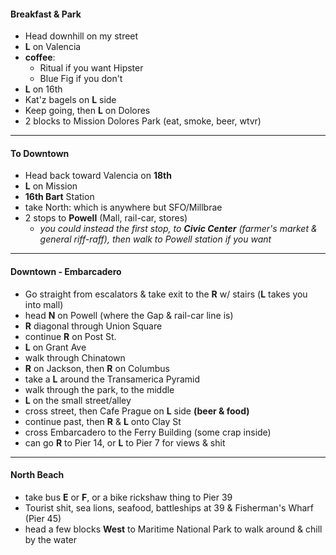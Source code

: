 #### Breakfast & Park

- Head downhill on my street
- **L** on Valencia
- **coffee**:
    - Ritual if you want Hipster
    - Blue Fig if you don't 
- **L** on 16th
- Kat'z bagels on **L** side
- Keep going, then **L** on Dolores
- 2 blocks to Mission Dolores Park (eat, smoke, beer, wtvr)

---

#### To Downtown

- Head back toward Valencia on **18th**
- **L** on Mission
- **16th Bart** Station
- take North: which is anywhere but SFO/Millbrae
- 2 stops to **Powell** (Mall, rail-car, stores)
   - *you could instead the first stop, to **Civic Center** (farmer's market & general riff-raff), then walk to Powell station if you want*

---

#### Downtown - Embarcadero

- Go straight from escalators & take exit to the **R** w/ stairs (**L** takes you into mall)
- head **N** on Powell (where the Gap & rail-car line is)
- **R** diagonal through Union Square
- continue **R** on Post St.
- **L** on Grant Ave 
- walk through Chinatown
- **R** on Jackson, then **R** on Columbus
- take a **L** around the Transamerica Pyramid
- walk through the park, to the middle
- **L** on the small street/alley
- cross street, then Cafe Prague on **L** side **(beer & food)**
- continue past, then **R** & **L** onto Clay St
- cross Embarcadero to the Ferry Building (some crap inside)
- can go **R** to Pier 14, or **L** to Pier 7 for views & shit

---

#### North Beach

- take bus **E** or **F**, or a bike rickshaw thing to Pier 39
- Tourist shit, sea lions, seafood, battleships at 39 & Fisherman's Wharf (Pier 45)
- head a few blocks **West** to Maritime National Park to walk around & chill by the water
